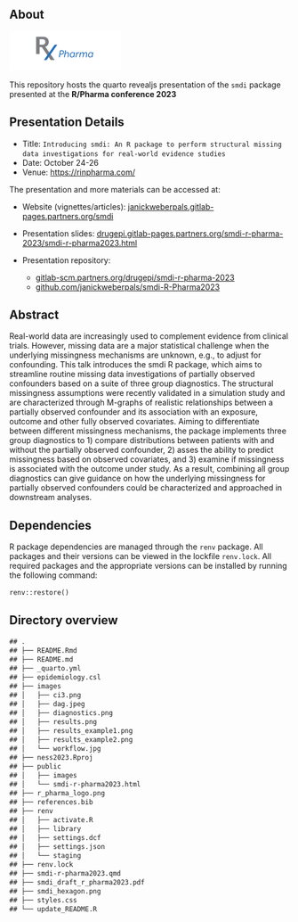 ## About

[![](r_pharma_logo.png)](https://rinpharma.com/)

This repository hosts the quarto revealjs presentation of the `smdi`
package presented at the **R/Pharma conference 2023**

## Presentation Details

-   Title:
    `Introducing smdi: An R package to perform structural missing data investigations for real-world evidence studies`
-   Date: October 24-26
-   Venue: <https://rinpharma.com/>

The presentation and more materials can be accessed at:

-   Website (vignettes/articles):
    [janickweberpals.gitlab-pages.partners.org/smdi](https://janickweberpals.gitlab-pages.partners.org/smdi)

-   Presentation slides:
    [drugepi.gitlab-pages.partners.org/smdi-r-pharma-2023/smdi-r-pharma2023.html](https://drugepi.gitlab-pages.partners.org/smdi-r-pharma-2023/smdi-r-pharma2023.html)

-   Presentation repository:

    -   [gitlab-scm.partners.org/drugepi/smdi-r-pharma-2023](https://gitlab-scm.partners.org/drugepi/smdi-r-pharma-2023)
    -   [github.com/janickweberpals/smdi-R-Pharma2023](https://github.com/janickweberpals/smdi-R-Pharma2023)

## Abstract

Real-world data are increasingly used to complement evidence from
clinical trials. However, missing data are a major statistical challenge
when the underlying missingness mechanisms are unknown, e.g., to adjust
for confounding. This talk introduces the smdi R package, which aims to
streamline routine missing data investigations of partially observed
confounders based on a suite of three group diagnostics. The structural
missingness assumptions were recently validated in a simulation study
and are characterized through M-graphs of realistic relationships
between a partially observed confounder and its association with an
exposure, outcome and other fully observed covariates. Aiming to
differentiate between different missingness mechanisms, the package
implements three group diagnostics to 1) compare distributions between
patients with and without the partially observed confounder, 2) asses
the ability to predict missingness based on observed covariates, and 3)
examine if missingness is associated with the outcome under study. As a
result, combining all group diagnostics can give guidance on how the
underlying missingness for partially observed confounders could be
characterized and approached in downstream analyses.

## Dependencies

R package dependencies are managed through the `renv` package. All
packages and their versions can be viewed in the lockfile `renv.lock`.
All required packages and the appropriate versions can be installed by
running the following command:

    renv::restore()

## Directory overview

    ## .
    ## ├── README.Rmd
    ## ├── README.md
    ## ├── _quarto.yml
    ## ├── epidemiology.csl
    ## ├── images
    ## │   ├── ci3.png
    ## │   ├── dag.jpeg
    ## │   ├── diagnostics.png
    ## │   ├── results.png
    ## │   ├── results_example1.png
    ## │   ├── results_example2.png
    ## │   └── workflow.jpg
    ## ├── ness2023.Rproj
    ## ├── public
    ## │   ├── images
    ## │   └── smdi-r-pharma2023.html
    ## ├── r_pharma_logo.png
    ## ├── references.bib
    ## ├── renv
    ## │   ├── activate.R
    ## │   ├── library
    ## │   ├── settings.dcf
    ## │   ├── settings.json
    ## │   └── staging
    ## ├── renv.lock
    ## ├── smdi-r-pharma2023.qmd
    ## ├── smdi_draft_r_pharma2023.pdf
    ## ├── smdi_hexagon.png
    ## ├── styles.css
    ## └── update_README.R
